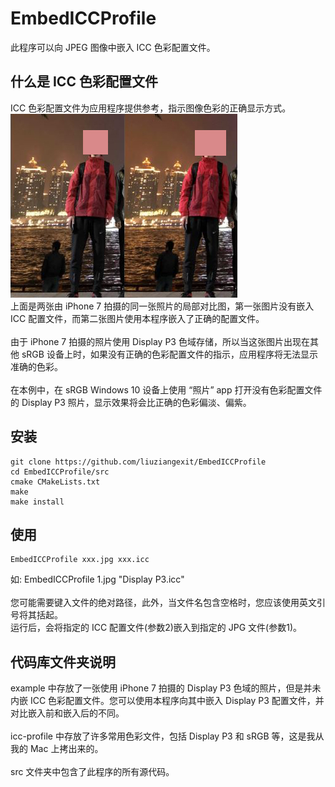 # EmbedICCProfile
此程序可以向 JPEG 图像中嵌入 ICC 色彩配置文件。

<h2>什么是 ICC 色彩配置文件</h2>
<p>
ICC 色彩配置文件为应用程序提供参考，指示图像色彩的正确显示方式。<br>
<img src="/web/without-icc.JPG"><img src="/web/with-icc.JPG"><br>
上面是两张由 iPhone 7 拍摄的同一张照片的局部对比图，第一张图片没有嵌入 ICC 配置文件，而第二张图片使用本程序嵌入了正确的配置文件。<br><br>
由于 iPhone 7 拍摄的照片使用 Display P3 色域存储，所以当这张图片出现在其他 sRGB 设备上时，如果没有正确的色彩配置文件的指示，应用程序将无法显示准确的色彩。<br><br>
在本例中，在 sRGB Windows 10 设备上使用 “照片” app 打开没有色彩配置文件的 Display P3 照片，显示效果将会比正确的色彩偏淡、偏紫。
</p>
<h2>安装</h2>
<p>
 
 ```
 git clone https://github.com/liuziangexit/EmbedICCProfile
 cd EmbedICCProfile/src
 cmake CMakeLists.txt
 make
 make install
 ```
 
</p>
<h2>使用</h2>
<p>
 
```
EmbedICCProfile xxx.jpg xxx.icc
```
如: EmbedICCProfile 1.jpg "Display P3.icc"<br><br>
您可能需要键入文件的绝对路径，此外，当文件名包含空格时，您应该使用英文引号将其括起。<br>
运行后，会将指定的 ICC 配置文件(参数2)嵌入到指定的 JPG 文件(参数1)。
</p>
<h2>代码库文件夹说明</h2>
<p>
example 中存放了一张使用 iPhone 7 拍摄的 Display P3 色域的照片，但是并未内嵌 ICC 色彩配置文件。您可以使用本程序向其中嵌入 Display P3 配置文件，并对比嵌入前和嵌入后的不同。<br><br>
icc-profile 中存放了许多常用色彩文件，包括 Display P3 和 sRGB 等，这是我从我的 Mac 上拷出来的。<br><br>
src 文件夹中包含了此程序的所有源代码。
</p>
